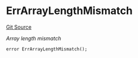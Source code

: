 # ErrArrayLengthMismatch
[Git Source](https://github.com/Crossbell-Box/Crossbell-Contracts/blob/638047aa8a24788643a179bc4e4bad5b13618581/contracts/libraries/Error.sol)

*Array length mismatch*


```solidity
error ErrArrayLengthMismatch();
```

